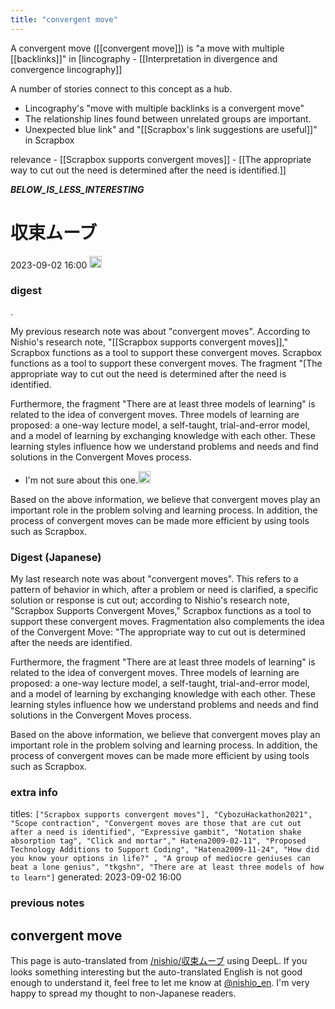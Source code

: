```yaml
---
title: "convergent move"
---
```


A convergent move ([[convergent move]]) is "a move with multiple [[backlinks]]" in [lincography
    - [[Interpretation in divergence and convergence lincography]]

A number of stories connect to this concept as a hub.
- Lincography's "move with multiple backlinks is a convergent move"
- The relationship lines found between unrelated groups are important.
- Unexpected blue link" and "[[Scrapbox's link suggestions are useful]]" in Scrapbox

relevance
    - [[Scrapbox supports convergent moves]]
        - [[The appropriate way to cut out the need is determined after the need is identified.]]


___BELOW_IS_LESS_INTERESTING___
# 収束ムーブ
 2023-09-02 16:00 <img src='https://scrapbox.io/api/pages/nishio-en/omni/icon' alt='omni.icon' height="19.5"/>
### digest
.

My previous research note was about "convergent moves". According to Nishio's research note, "[[Scrapbox supports convergent moves]]," Scrapbox functions as a tool to support these convergent moves. Scrapbox functions as a tool to support these convergent moves. The fragment "[The appropriate way to cut out the need is determined after the need is identified.

Furthermore, the fragment "There are at least three models of learning" is related to the idea of convergent moves. Three models of learning are proposed: a one-way lecture model, a self-taught, trial-and-error model, and a model of learning by exchanging knowledge with each other. These learning styles influence how we understand problems and needs and find solutions in the Convergent Moves process.
- I'm not sure about this one.<img src='https://scrapbox.io/api/pages/nishio-en/nishio/icon' alt='nishio.icon' height="19.5"/>

Based on the above information, we believe that convergent moves play an important role in the problem solving and learning process. In addition, the process of convergent moves can be made more efficient by using tools such as Scrapbox.

### Digest (Japanese)

My last research note was about "convergent moves". This refers to a pattern of behavior in which, after a problem or need is clarified, a specific solution or response is cut out; according to Nishio's research note, "Scrapbox Supports Convergent Moves," Scrapbox functions as a tool to support these convergent moves. Fragmentation also complements the idea of the Convergent Move: "The appropriate way to cut out is determined after the needs are identified.

Furthermore, the fragment "There are at least three models of learning" is related to the idea of convergent moves. Three models of learning are proposed: a one-way lecture model, a self-taught, trial-and-error model, and a model of learning by exchanging knowledge with each other. These learning styles influence how we understand problems and needs and find solutions in the Convergent Moves process.

Based on the above information, we believe that convergent moves play an important role in the problem solving and learning process. In addition, the process of convergent moves can be made more efficient by using tools such as Scrapbox.

### extra info
titles: `["Scrapbox supports convergent moves"], "CybozuHackathon2021", "Scope contraction", "Convergent moves are those that are cut out after a need is identified", "Expressive gambit", "Notation shake absorption tag", "Click and mortar"," Hatena2009-02-11", "Proposed Technology Additions to Support Coding", "Hatena2009-11-24", "How did you know your options in life?" , "A group of mediocre geniuses can beat a lone genius", "tkgshn", "There are at least three models of how to learn"]`
generated: 2023-09-02 16:00
### previous notes
convergent move
---
This page is auto-translated from [/nishio/収束ムーブ](https://scrapbox.io/nishio/収束ムーブ) using DeepL. If you looks something interesting but the auto-translated English is not good enough to understand it, feel free to let me know at [@nishio_en](https://twitter.com/nishio_en). I'm very happy to spread my thought to non-Japanese readers.